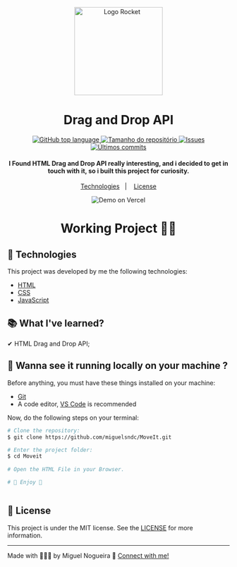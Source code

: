 <p align=center>
  <img src="https://res.cloudinary.com/db9t2jrhe/image/upload/v1617304741/rocket_zirva0.png" alt="Logo Rocket" width="200">
</p>

<h1 align="center">Drag and Drop API</h1>

<p align="center">
  <a href="#language">
    <img alt="GitHub top language" src="https://img.shields.io/github/languages/top/miguelsndc/Drag-and-Drop-API-JS">
  </a>
  
  <a href="#repository-size">
    <img src="https://img.shields.io/github/repo-size/miguelsndc/Drag-and-Drop-API-JS" alt="Tamanho do repositório">
  </a>

  <a href="https://github.com/miguelsndc/Drag-and-Drop-API-JS/issues">
    <img src="https://img.shields.io/bitbucket/issues-raw/miguelsndc/Drag-and-Drop-API-JS" alt="Issues">
  </a>
  
  <a href="https://github.com/miguelsndc/Drag-and-Drop-API-JS/graphs/commit-activity">
    <img src="https://img.shields.io/github/last-commit/miguelsndc/Drag-and-Drop-API-JS" alt="Últimos commits">
  </a>
  
</p>

<h4 align="center">
  I Found HTML Drag and Drop API really interesting, and i decided to get in touch with it, so i built this project for curiosity.
</h4>

<p align="center">
  <a href="#rocket-technologies">Technologies</a>&nbsp;&nbsp;&nbsp;|&nbsp;&nbsp;&nbsp;
  <a href="#memo-license">License</a>
</p>

<p align="center">
    <img alt="Demo on Vercel" src="https://res.cloudinary.com/db9t2jrhe/image/upload/v1617304464/Document-_1__xdlcec.gif">
  
<h1 align="center">
  Working Project ☝🏽
</h1>

## 🚀 Technologies 
This project was developed by me the following technologies:
- [HTML](https://developer.mozilla.org/pt-BR/docs/Web/HTML)
- [CSS](https://developer.mozilla.org/pt-BR/docs/Web/CSS)
- [JavaScript](https://developer.mozilla.org/pt-BR/docs/Web/JavaScript)

## 📚 What I've learned?

✔ HTML Drag and Drop API;<br>

## :rocket: Wanna see it running locally on your machine ?

Before anything, you must have these things installed on your machine:
- [Git](https://git-scm.com/)
- A code editor, [VS Code](https://code.visualstudio.com/) is recommended

Now, do the following steps on your terminal:

```bash
# Clone the repository:
$ git clone https://github.com/miguelsndc/MoveIt.git

# Enter the project folder:
$ cd Moveit
  
# Open the HTML File in your Browser.

# 💖 Enjoy 💖
  
```

## 📝 License

This project is under the MIT license. See the [LICENSE](https://github.com/miguelsndc/moveit/blob/main/LICENSE.md) for more information.

---

Made with 👨🏽‍💻 by Miguel Nogueira 💖  [Connect with me!](https://www.linkedin.com/in/miguel-nogueira-a5a28a1b5/)
